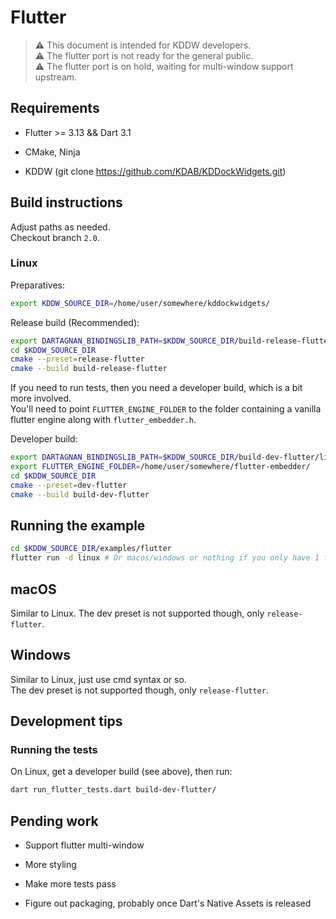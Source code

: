 # Flutter

> ⚠️ This document is intended for KDDW developers.<br>
> ⚠️ The flutter port is not ready for the general public.<br>
> ⚠️ The flutter port is on hold, waiting for multi-window support upstream.

## Requirements

- Flutter >= 3.13 && Dart 3.1

- CMake, Ninja

- KDDW (git clone <https://github.com/KDAB/KDDockWidgets.git>)

## Build instructions

Adjust paths as needed.<br>
Checkout branch `2.0`.

### Linux

Preparatives:

```bash
export KDDW_SOURCE_DIR=/home/user/somewhere/kddockwidgets/
```

Release build (Recommended):

```bash
export DARTAGNAN_BINDINGSLIB_PATH=$KDDW_SOURCE_DIR/build-release-flutter/lib
cd $KDDW_SOURCE_DIR
cmake --preset=release-flutter
cmake --build build-release-flutter
```

If you need to run tests, then you need a developer build, which is a bit more involved.<br>
You'll need to point `FLUTTER_ENGINE_FOLDER` to the folder containing a vanilla
flutter engine along with `flutter_embedder.h`.

Developer build:

```bash
export DARTAGNAN_BINDINGSLIB_PATH=$KDDW_SOURCE_DIR/build-dev-flutter/lib
export FLUTTER_ENGINE_FOLDER=/home/user/somewhere/flutter-embedder/
cd $KDDW_SOURCE_DIR
cmake --preset=dev-flutter
cmake --build build-dev-flutter
```

## Running the example

```bash
cd $KDDW_SOURCE_DIR/examples/flutter
flutter run -d linux # Or macos/windows or nothing if you only have 1 flutter "device"
```

## macOS

Similar to Linux. The dev preset is not supported though, only `release-flutter`.

## Windows

Similar to Linux, just use cmd syntax or so.<br>
The dev preset is not supported though, only `release-flutter`.

## Development tips

### Running the tests

On Linux, get a developer build (see above), then run:

```bash
dart run_flutter_tests.dart build-dev-flutter/
```

## Pending work

- Support flutter multi-window

- More styling

- Make more tests pass

- Figure out packaging, probably once Dart's Native Assets is released
